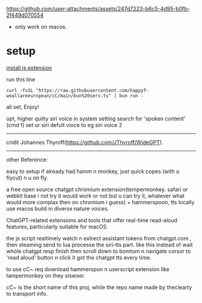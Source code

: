 https://github.com/user-attachments/assets/247d7223-b6c5-4d95-b0fb-2f449d070554

- only work on macos.

# setup
[install js extension](https://greasyfork.org/en/scripts/547214-cc/code)

run this line
```
curl -fsSL "https://raw.githubusercontent.com/happyf-weallareeuropean/cC/main/bun%20serv.ts" | bun run -
```


 all set, Enjoy! 

opt, higher quilty siri voice
in system setting search for 'spoken content' (cmd f) set ur siri defult vioce to eg siri voice 2

 

---

cridit Johannes Thyroff(https://github.com/JThyroff/WideGPT). 

---
other Reference:

easy to setup if already had hamm n monkey, just quick copes (with u flycut) n u on fly.

a free open source chatgpt chromium extension(tempermonkey. safari or webkit base i not try it would work or not but u can try it, whatever what would more complax then on chromium i guess) + hammerspoon, tts locally use macos build in diverse nature voices.

ChatGPT-related extensions and tools that offer real-time read-aloud features, particularly suitable for macOS.

the js script realtimely watch n extrect assistant tokens from chatgpt.com ,  then steaming send to lua processe the siri-tts part. like this  instead of wait whole chatgpt resp finish then scroll down to bomtom n navigate corsor to 'read aloud' button n click it got the chatgpt tts every time.

to use cC~ req download hammerspon n userscript extension like tampermonkey on they siswser.

cC~ is the short name of this proj, while the repo name made by theclearty to transport info.
